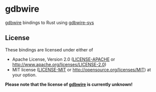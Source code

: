 # gdbwire

[gdbwire](https://github.com/brasko/gdbwire) bindings to Rust using [gdbwire-sys](https://github.com/Detegr/gdbwire-sys)

## License

These bindings are licensed under either of
* Apache License, Version 2.0 ([LICENSE-APACHE](LICENSE-APACHE) or http://www.apache.org/licenses/LICENSE-2.0)
* MIT license ([LICENSE-MIT](LICENSE-MIT) or http://opensource.org/licenses/MIT)
at your option.

**Please note that the license of [gdbwire](https://github.com/brasko/gdbwire) is currently unknown!**
